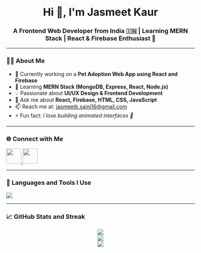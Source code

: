 <h1 align="center">Hi 👋, I'm Jasmeet Kaur</h1>
<h3 align="center">A Frontend Web Developer from India 🇮🇳 | Learning MERN Stack | React & Firebase Enthusiast 🚀</h3>

---

### 👩‍💻 About Me

- 🔭 Currently working on a **Pet Adoption Web App using React and Firebase**
- 🌱 Learning **MERN Stack (MongoDB, Express, React, Node.js)**
- 💡 Passionate about **UI/UX Design & Frontend Development**
- 💬 Ask me about **React, Firebase, HTML, CSS, JavaScript**
- 📫 Reach me at: jasmeetk.saini16@gmail.com
- ⚡ Fun fact: *I love building animated interfaces 🌌*

---

### 🌐 Connect with Me

<p align="left">
  <a href="https://www.linkedin.com/in/https://www.linkedin.com/in/jasmeet-kaur-30bb56303/" target="_blank">
    <img src="https://skillicons.dev/icons?i=linkedin" width="40" />
  </a>
  <a href="https://www.instagram.com/https://www.instagram.com/jasmeet_saini16/?next=%2F" target="_blank">
    <img src="https://cdn-icons-png.flaticon.com/512/2111/2111463.png" width="40" />
  </a>
</p>

---

### 🧰 Languages and Tools I Use

<p align="left">
  <img src="https://skillicons.dev/icons?i=html,css,js,react,firebase,bootstrap,tailwind,git,github,vscode" />
</p>

---

### 📈 GitHub Stats and Streak

<p align="center">
  <img src="https://github-readme-stats.vercel.app/api?username=jasmeet1606&show_icons=true&theme=radical" />
  <br/>
  <img src="https://streak-stats.demolab.com?user=jasmeet1606&theme=radical&hide_border=true" />
  <br/>
  <img src="https://github-readme-stats.vercel.app/api/top-langs/?username=jasmeet1606&layout=compact&theme=radical" />
</p>
